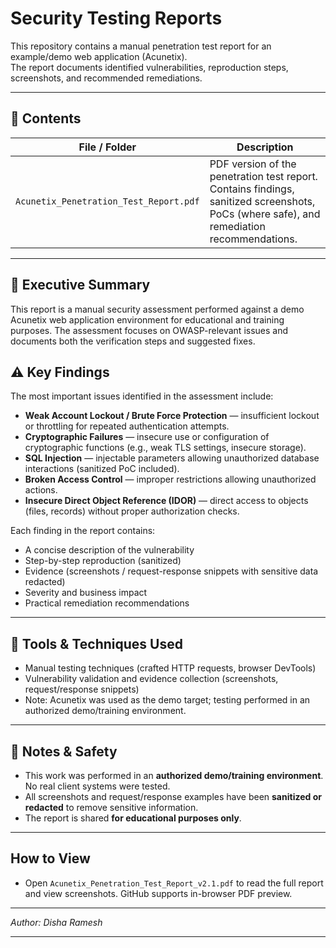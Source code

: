 # Security Testing Reports

This repository contains a manual penetration test report for an example/demo web application (Acunetix).  
The report documents identified vulnerabilities, reproduction steps, screenshots, and recommended remediations.

---

## 📂 Contents

| File / Folder | Description |
|---------------|-------------|
| `Acunetix_Penetration_Test_Report.pdf` | PDF version of the penetration test report. Contains findings, sanitized screenshots, PoCs (where safe), and remediation recommendations. |

---

## 🔎 Executive Summary
This report is a manual security assessment performed against a demo Acunetix web application environment for educational and training purposes. The assessment focuses on OWASP-relevant issues and documents both the verification steps and suggested fixes.

## ⚠️ Key Findings
The most important issues identified in the assessment include:
- **Weak Account Lockout / Brute Force Protection** — insufficient lockout or throttling for repeated authentication attempts.  
- **Cryptographic Failures** — insecure use or configuration of cryptographic functions (e.g., weak TLS settings, insecure storage).  
- **SQL Injection** — injectable parameters allowing unauthorized database interactions (sanitized PoC included).  
- **Broken Access Control** — improper restrictions allowing unauthorized actions.  
- **Insecure Direct Object Reference (IDOR)** — direct access to objects (files, records) without proper authorization checks.

Each finding in the report contains:
- A concise description of the vulnerability  
- Step-by-step reproduction (sanitized)  
- Evidence (screenshots / request-response snippets with sensitive data redacted)  
- Severity and business impact  
- Practical remediation recommendations

---

## 🧰 Tools & Techniques Used
- Manual testing techniques (crafted HTTP requests, browser DevTools)  
- Vulnerability validation and evidence collection (screenshots, request/response snippets)  
- Note: Acunetix was used as the demo target; testing performed in an authorized demo/training environment.

---

## 📘 Notes & Safety
- This work was performed in an **authorized demo/training environment**. No real client systems were tested.  
- All screenshots and request/response examples have been **sanitized or redacted** to remove sensitive information.  
- The report is shared **for educational purposes only**.

---

## How to View
- Open `Acunetix_Penetration_Test_Report_v2.1.pdf` to read the full report and view screenshots. GitHub supports in-browser PDF preview.

---

*Author: Disha Ramesh*  

---
